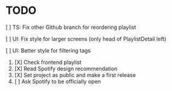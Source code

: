 # TODO

[ ] TS: Fix other Github branch for reordering playlist

[ ] UI: Fix style for larger screens (only head of PlaylistDetail left)

[ ] UI: Better style for filtering tags

1. [X] Check frontend playlist
2. [X] Read Spotify design recommendation
3. [X] Set project as public and make a first release
4. [ ] Ask Spotify to be officially open
